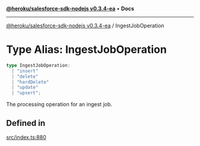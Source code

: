 [**@heroku/salesforce-sdk-nodejs v0.3.4-ea**](../README.md) • **Docs**

***

[@heroku/salesforce-sdk-nodejs v0.3.4-ea](../README.md) / IngestJobOperation

# Type Alias: IngestJobOperation

```ts
type IngestJobOperation: 
  | "insert"
  | "delete"
  | "hardDelete"
  | "update"
  | "upsert";
```

The processing operation for an ingest job.

## Defined in

[src/index.ts:880](https://github.com/cwallsfdc/salesforce-sdk-nodejs/blob/59161db9ea389cffac0d54282abb2c1e82011d42/src/index.ts#L880)
